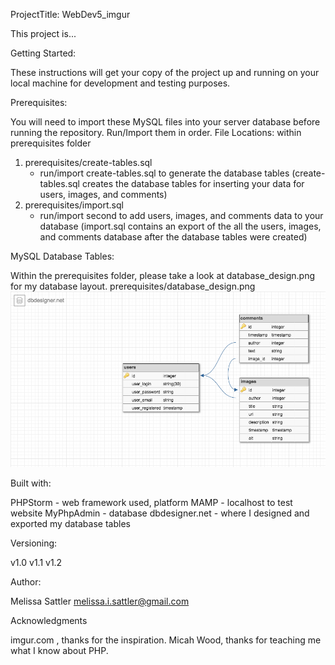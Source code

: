 ProjectTitle: WebDev5_imgur

This project is...

Getting Started:

These instructions will get your copy of the project up and running on your local machine for development and testing purposes.

Prerequisites:

You will need to import these MySQL files into your server database before running the repository.
Run/Import them in order. File Locations: within prerequisites folder

1. prerequisites/create-tables.sql 
    - run/import create-tables.sql to generate the database tables
    (create-tables.sql creates the database tables for inserting your data for users, images, and comments)
2. prerequisites/import.sql 
    - run/import second to add users, images, and comments data to your database
    (import.sql contains an export of the all the users, images, and comments database after the database tables were created)

MySQL Database Tables: 

Within the prerequisites folder, please take a look at database_design.png for my database layout.
prerequisites/database_design.png
![alt text](prerequisites/database_design.png)


Built with:

PHPStorm - web framework used, platform
MAMP - localhost to test website
MyPhpAdmin - database
dbdesigner.net - where I designed and exported my database tables

Versioning:

v1.0
v1.1
v1.2

Author:

Melissa Sattler <melissa.i.sattler@gmail.com>

Acknowledgments

imgur.com , thanks for the inspiration.
Micah Wood, thanks for teaching me what I know about PHP.
